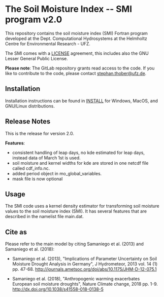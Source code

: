 # The Soil Moisture Index -- SMI program v2.0

This repository contains the soil moisture index (SMI) Fortran program developed at the Dept. Computational Hydrosystems at the Helmholtz Centre for Environmental Research - UFZ.

The SMI comes with a [LICENSE][1] agreement, this includes also the GNU Lesser General Public License.

**Please note**: The GitLab repository grants read access to the code.
If you like to contribute to the code, please contact stephan.thober@ufz.de.

## Installation

Installation instructions can be found in [INSTALL][2] for Windows, MacOS, and GNU/Linux distributions.

## Release Notes

This is the release for version 2.0.

**Features**:

- consistent handling of leap days, no kde estimated for leap days,
  instead data of March 1st is used.
- soil moisture and kernel widths for kde are stored in one netcdf
  file called cdf_info.nc.
- added period object in mo_global_variables.
- mask file is now optional

## Usage

The SMI code uses a kernel density estimator for transforming soil
moisture values to the soil moisture index (SMI). It has several
features that are described in the namelist file main.dat.

## Cite as

Please refer to the main model by citing Samaniego et al. (2013) and Samaniego et al. (2018):

- Samaniego et al. (2013), "Implications of Parameter Uncertainty on Soil Moisture Drought Analysis in Germany", J Hydrometeor, 2013 vol. 14 (1) pp. 47-68. http://journals.ametsoc.org/doi/abs/10.1175/JHM-D-12-075.1

- Samaniego et al. (2018), "Anthropogenic warming exacerbates European soil moisture droughts", Nature Climate change, 2018 pp. 1-9. http://dx.doi.org/10.1038/s41558-018-0138-5

[1]: LICENSE
[2]: INSTALL.md
